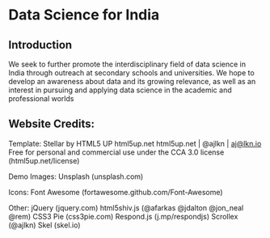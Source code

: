 # Data Science for India

## Introduction
We seek to further promote the interdisciplinary field of data science in India through outreach at secondary schools and universities. We hope to develop an awareness about data and its growing relevance, as well as an interest in pursuing and applying data science in the academic and professional worlds

## Website Credits:

Template: 
Stellar by HTML5 UP html5up.net
html5up.net | @ajlkn | aj@lkn.io
Free for personal and commercial use under the CCA 3.0 license (html5up.net/license)

Demo Images:
Unsplash (unsplash.com)

Icons:
Font Awesome (fortawesome.github.com/Font-Awesome)

Other:
jQuery (jquery.com)
html5shiv.js (@afarkas @jdalton @jon_neal @rem)
CSS3 Pie (css3pie.com)
Respond.js (j.mp/respondjs)
Scrollex (@ajlkn)
Skel (skel.io)
